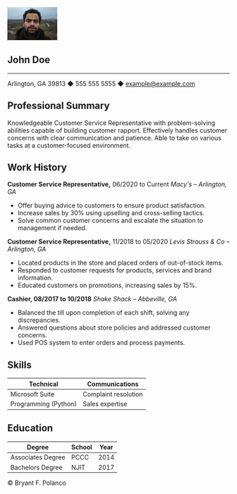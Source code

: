 ![JohnNotSoDoe](johndoe.jpeg)
## **John Doe** 
<hr >

Arlington, GA 39813 ◆ 555 555 5555 ◆ example@example.com

## **Professional Summary**
Knowledgeable Customer Service Representative with problem-solving abilities capable of building
customer rapport. Effectively handles customer concerns with clear communication and patience. Able to
take on various tasks at a customer-focused environment.

## **Work History**
**Customer Service Representative,** 06/2020 to Current *Macy's – Arlington,  GA*
* Offer buying advice to customers to ensure product satisfaction.
* Increase sales by 30% using upselling and cross-selling tactics.
* Solve common customer concerns and escalate the situation to management if needed.


**Customer Service Representative,** 11/2018 to 05/2020 *Levis Strauss & Co – Arlington, GA*
+ Located products in the store and placed orders of out-of-stock items.
+ Responded to customer requests for products, services and brand information.
+ Educated customers on promotions, increasing sales by 15%.

**Cashier, 08/2017 to 10/2018** *Shake Shack – Abbeville, GA*
- Balanced the till upon completion of each shift, solving any discrepancies.
- Answered questions about store policies and addressed customer concerns.
- Used POS system to enter orders and process payments.

## **Skills**

| **Technical**        | **Communications**   |
| -------------------- | -------------------- |
| Microsoft Suite      | Complaint resolution |
| Programming (Python) | Sales expertise      |

## **Education**

| Degree            | School | Year |
| ----------------- | ------ | ---- |
| Associates Degree | PCCC   | 2014 |
| Bachelors Degree  | NJIT   | 2017 |

&copy; Bryant F. Polanco
